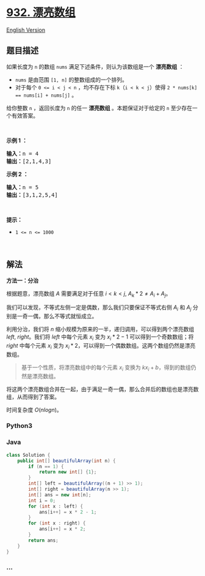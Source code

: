 # [932. 漂亮数组](https://leetcode.cn/problems/beautiful-array)

[English Version](/solution/0900-0999/0932.Beautiful%20Array/README_EN.md)

## 题目描述

<!-- 这里写题目描述 -->

<p>如果长度为 <code>n</code> 的数组 <code>nums</code> 满足下述条件，则认为该数组是一个 <strong>漂亮数组</strong> ：</p>

<ul>
	<li><code>nums</code> 是由范围 <code>[1, n]</code> 的整数组成的一个排列。</li>
	<li>对于每个 <code>0 &lt;= i &lt; j &lt; n</code> ，均不存在下标 <code>k</code>（<code>i &lt; k &lt; j</code>）使得 <code>2 * nums[k] == nums[i] + nums[j]</code> 。</li>
</ul>

<p>给你整数 <code>n</code> ，返回长度为 <code>n</code> 的任一 <strong>漂亮数组</strong> 。本题保证对于给定的 <code>n</code> 至少存在一个有效答案。</p>

<p>&nbsp;</p>

<p><strong class="example">示例 1 ：</strong></p>

<pre>
<strong>输入：</strong>n = 4
<strong>输出：</strong>[2,1,4,3]
</pre>

<p><strong class="example">示例 2 ：</strong></p>

<pre>
<strong>输入：</strong>n = 5
<strong>输出：</strong>[3,1,2,5,4]
</pre>

<p>&nbsp;</p>

<p><strong>提示：</strong></p>

<ul>
	<li><code>1 &lt;= n &lt;= 1000</code></li>
</ul>

<p>&nbsp;</p>

## 解法

<!-- 这里可写通用的实现逻辑 -->

**方法一：分治**

根据题意，漂亮数组 $A$ 需要满足对于任意 $i<k<j$, $A_k*2 \neq A_i+A_j$。

我们可以发现，不等式左侧一定是偶数，那么我们只要保证不等式右侧 $A_i$ 和 $A_j$ 分别是一奇一偶，那么不等式就恒成立。

利用分治，我们将 $n$ 缩小规模为原来的一半，递归调用，可以得到两个漂亮数组 $left$, $right$。我们将 $left$ 中每个元素 $x_i$ 变为 $x_i*2-1$ 可以得到一个奇数数组；将 $right$ 中每个元素 $x_i$ 变为 $x_i*2$，可以得到一个偶数数组。这两个数组仍然是漂亮数组。

> 基于一个性质，将漂亮数组中的每个元素 $x_i$ 变换为 $kx_i+b$，得到的数组仍然是漂亮数组。

将这两个漂亮数组合并在一起，由于满足一奇一偶，那么合并后的数组也是漂亮数组，从而得到了答案。

时间复杂度 $O(nlogn)$。

<!-- tabs:start -->

### **Python3**

<!-- 这里可写当前语言的特殊实现逻辑 -->



### **Java**

<!-- 这里可写当前语言的特殊实现逻辑 -->

```java
class Solution {
    public int[] beautifulArray(int n) {
        if (n == 1) {
            return new int[] {1};
        }
        int[] left = beautifulArray((n + 1) >> 1);
        int[] right = beautifulArray(n >> 1);
        int[] ans = new int[n];
        int i = 0;
        for (int x : left) {
            ans[i++] = x * 2 - 1;
        }
        for (int x : right) {
            ans[i++] = x * 2;
        }
        return ans;
    }
}
```









### **...**

```

```


